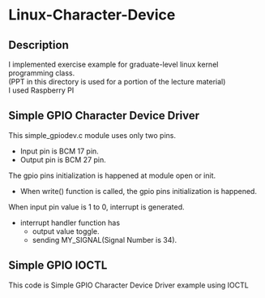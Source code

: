 # Linux-Character-Device
## Description
I implemented exercise example for graduate-level linux kernel programming class.  
(PPT in this directory is used for a portion of the lecture material)  
I used Raspberry PI

## Simple GPIO Character Device Driver
This simple_gpiodev.c module uses only two pins. 
- Input pin is BCM 17 pin.
- Output pin is BCM 27 pin.

The gpio pins initialization is happened at module open or init.
- When write() function is called, the gpio pins initialization is happened.

When input pin value is 1 to 0, interrupt is generated.
- interrupt handler function has
  - output value toggle.
  - sending MY_SIGNAL(Signal Number is 34).
  
## Simple GPIO IOCTL
This code is Simple GPIO Character Device Driver example using IOCTL
